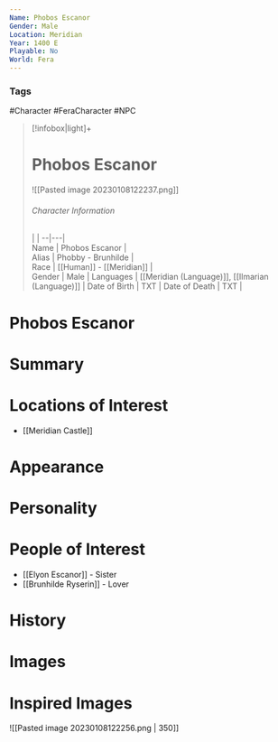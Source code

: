 ```yaml
---
Name: Phobos Escanor
Gender: Male
Location: Meridian
Year: 1400 E
Playable: No
World: Fera
---
```


### Tags
#Character #FeraCharacter #NPC

> [!infobox|light]+  
> # Phobos Escanor  
> ![[Pasted image 20230108122237.png]]  
> ###### Character Information
>  |   |
> --|---|  
> Name | Phobos Escanor |  
> Alias | Phobby - Brunhilde |  
> Race | [[Human]] - [[Meridian]] |  
> Gender | Male |
> Languages | [[Meridian (Language)]], [[Ilmarian (Language)]] |
> Date of Birth | TXT |
> Date of Death | TXT |

# Phobos Escanor

# Summary

# Locations of Interest
- [[Meridian Castle]]

# Appearance

# Personality

# People of Interest
- [[Elyon Escanor]] - Sister
- [[Brunhilde Ryserin]] - Lover

# History

# Images

# Inspired Images
![[Pasted image 20230108122256.png | 350]]